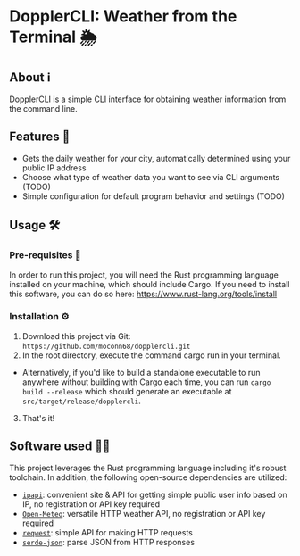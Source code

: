 # DopplerCLI: Weather from the Terminal 🌦️

## About ℹ️

DopplerCLI is a simple CLI interface for obtaining weather information from the command line.

## Features 🔔

- Gets the daily weather for your city, automatically determined using your public IP address
- Choose what type of weather data you want to see via CLI arguments (TODO)
- Simple configuration for default program behavior and settings (TODO)

## Usage 🛠️

### Pre-requisites 💾

In order to run this project, you will need the Rust programming language installed on your machine, which should include Cargo. If you need to install this software, you can do so here: https://www.rust-lang.org/tools/install

### Installation ⚙️

1. Download this project via Git: `https://github.com/moconn68/dopplercli.git`
2. In the root directory, execute the command cargo run in your terminal.

- Alternatively, if you'd like to build a standalone executable to run anywhere without building with Cargo each time, you can run `cargo build --release` which should generate an executable at `src/target/release/dopplercli`.

3. That's it!

## Software used 👨‍💻

This project leverages the Rust programming language including it's robust toolchain. In addition, the following open-source dependencies are utilized:

- [`ipapi`](https://ipapi.co/): convenient site & API for getting simple public user info based on IP, no registration or API key required
- [`Open-Meteo`](https://open-meteo.com/): versatile HTTP weather API, no registration or API key required
- [`reqwest`](https://docs.rs/reqwest/latest/reqwest/): simple API for making HTTP requests
- [`serde-json`](https://github.com/serde-rs/json): parse JSON from HTTP responses
